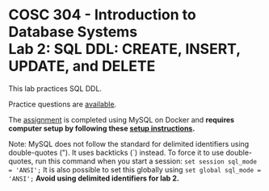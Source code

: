 # COSC 304 - Introduction to Database Systems<br>Lab 2: SQL DDL: CREATE, INSERT, UPDATE, and DELETE

This lab practices SQL DDL.

<!--
Practice questions are available on [PrairieLearn]() and [GitHub](practice).
-->
Practice questions are [available](practice).

<!-- The assignment is completed on [PrairieLearn]() or [for testing on your own database](assign). -->
The [assignment](assign) is completed using MySQL on Docker and **requires computer setup by following these [setup instructions](../setup).**

<!--
The questions on PrairieLearn are running on [SQLite](https://www.sqlite.org/index.html). You are not required to setup MySQL on Docker for this assignment, but it is encouraged to learn these skills.
-->

Note: MySQL does not follow the standard for delimited identifiers using double-quotes ("). It uses backticks (\`) instead. To force it to use double-quotes, run this command when you start a session: `set session sql_mode = 'ANSI';` It is also possible to set this globally using  `set global sql_mode = 'ANSI';` **Avoid using delimited identifiers for lab 2.**
